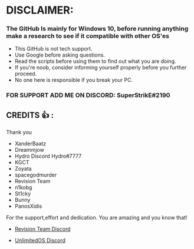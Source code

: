 # DISCLAIMER:
### The GitHub Is mainly for Windows 10, before running anything make a research to see if it compatible with other OS'es
- This GitHub is not tech support.
- Use Google before asking questions.
- Read the scripts before using them to find out what you are doing.
- If you're noob, consider informing yourself properly before you further proceed.
- No one here is responsible if you break your PC.

### FOR SUPPORT ADD ME ON DISCORD: SuperStrikE#2190 


## CREDITS  :+1: :

Thank you 
- XanderBaatz
- Dreammjow
- Hydro         Discord Hydro#7777
- KGCT
- Zoyata 
- spacegodmurder
- Revision Team
- n1kobg
- St1cky
- Bunny
- PanosXidis

For the support,effort and dedication.
You are amazing and you know that!


- [Revision Team Discord](https://discord.gg/962y4pU)

- [UnlimitedOS Discord](https://discord.gg/yKkJhE4)
